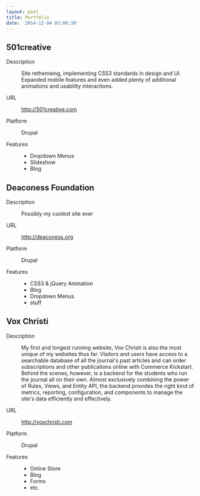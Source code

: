 ```yaml
---
layout: post
title: Portfolio
date: '2014-12-04 03:08:30'
---
```


<div class="portfolio-item">
	<a href="http://501creative.com">
		<div class="blowup-image" style="background-image: url(/content/images/creative501.png);"></div>
	</a>
	<div class="container">
		<h2 class="portfolio-head">501creative</h2>
		<dl class="dl-horizontal">
			<dt>Description</dt><dd><p>Site rethemeing, implementing CSS3 standards in design and UI. Expanded mobile features and even added plenty of additional animations and usability interactions.</p></dd>
			<dt>URL</dt><dd><a href="http://501creative.com"><p>http://501creative.com</p></a></dd>
			<dt>Platform</dt><dd><p>Drupal</p></dd>
			<dt>Features</dt>
	      <dd>
	      	<ul class="list-inline">
	        	<li>Dropdown Menus</li>
	        	<li>Slideshow</li>
	          <li>Blog</li>
	        </ul>
	      </dd>
		</dl>
	</div>
</div>
<div class="portfolio-item">
	<a href="http://deaconess.org">
		<div class="blowup-image" style="background-image: url(/content/images/deaconess.png);"></div>
	</a>
	<div class="container">
		<h2 class="portfolio-head">Deaconess Foundation</h2>
		<dl class="dl-horizontal">
			<dt>Description</dt><dd><p>Possibly my coolest site ever</p></dd>
			<dt>URL</dt><dd><a href="http://deaconess.org"><p>http://deaconess.org</p></a></dd>
			<dt>Platform</dt><dd><p>Drupal</p></dd>
			<dt>Features</dt><dd>
				<ul class="list-inline">
					<li>CSS3 &amp; jQuery Animation</li>
					<li>Blog</li>
					<li>Dropdown Menus</li>
					<li>stuff</li>
				</ul>
			</dd>
		</dl>
	</div>
</div>
<div class="portfolio-item">
	<a href="http://voxchristi.com">
		<div class="blowup-image" style="background-image: url(/content/images/voxchristi.png);"></div>
	</a>
	<div class="container">
		<h2 class="portfolio-head">Vox Christi</h2>
		<dl class="dl-horizontal">
			<dt>Description</dt><dd><p>My first and longest running website, Vox Christi is also the most unique of my websites thus far. Visitors and users have access to a searchable database of all the journal's past articles and can order subscriptions and other publications online with Commerce Kickstart. Behind the scenes, however, is a backend for the students who run the journal all on their own. Almost exclusively combining the power of Rules, Views, and Entity API, the backend provides the right kind of metrics, reporting, configuration, and components to manage the site's data efficiently and effectively.</p></dd>
			<dt>URL</dt><dd><a href="http://voxchristi.com"><p>http://voxchristi.com</p></a></dd>
			<dt>Platform</dt><dd><p>Drupal</p></dd>
			<dt>Features</dt><dd>
				<ul class="list-inline">
					<li>Online Store</li>
					<li>Blog</li>
					<li>Forms</li>
					<li>etc.</li>
				</ul>
			</dd>
		</dl>
	</div>
</div>